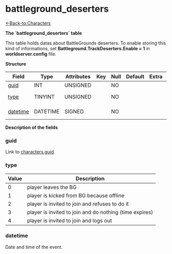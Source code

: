 # battleground\_deserters

[<-Back-to:Characters](database-characters.md)

**The \`battleground\_deserters\` table**

This table holds datas about BattleGrounds deserters. To enable storing this kind of informations, set **Battleground.TrackDeserters.Enable = 1** in **worldserver.config** file.

**Structure**

| Field         | Type     | Attributes | Key | Null | Default | Extra | Comment                   |
| ------------- | -------- | ---------- | --- | ---- | ------- | ----- | ------------------------- |
| [guid][1]     | INT      | UNSIGNED   |     | NO   |         |       | characters.guid           |
| [type][2]     | TINYINT  | UNSIGNED   |     | NO   |         |       | type of the desertion     |
| [datetime][3] | DATETIME | SIGNED     |     | NO   |         |       | datetime of the desertion |

[1]: #guid
[2]: #type
[3]: #datetime

**Description of the fields**

### guid

Link to [characters.guid](characters#guid).

### type

| Value | Description                                             |
| ----- | ------------------------------------------------------- |
| 0     | player leaves the BG                                    |
| 1     | player is kicked from BG because offline                |
| 2     | player is invited to join and refuses to do it          |
| 3     | player is invited to join and do nothing (time expires) |
| 4     | player is invited to join and logs out                  |

### datetime

Date and time of the event.
